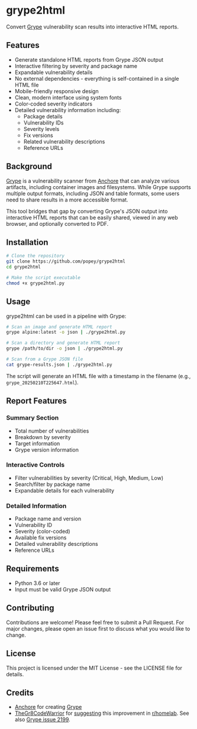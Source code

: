 # grype2html

Convert [Grype](https://github.com/anchore/grype) vulnerability scan results into interactive HTML reports.

## Features

* Generate standalone HTML reports from Grype JSON output
* Interactive filtering by severity and package name
* Expandable vulnerability details
* No external dependencies - everything is self-contained in a single HTML file
* Mobile-friendly responsive design
* Clean, modern interface using system fonts
* Color-coded severity indicators
* Detailed vulnerability information including:
  * Package details
  * Vulnerability IDs
  * Severity levels
  * Fix versions
  * Related vulnerability descriptions
  * Reference URLs

## Background

[Grype](https://github.com/anchore/grype) is a vulnerability scanner from [Anchore](https://anchore.com/) that can analyze various artifacts, including container images and filesystems. While Grype supports multiple output formats, including JSON and table formats, some users need to share results in a more accessible format.

This tool bridges that gap by converting Grype's JSON output into interactive HTML reports that can be easily shared, viewed in any web browser, and optionally converted to PDF.

## Installation

```bash
# Clone the repository
git clone https://github.com/popey/grype2html
cd grype2html

# Make the script executable
chmod +x grype2html.py
```

## Usage

grype2html can be used in a pipeline with Grype:

```bash
# Scan an image and generate HTML report
grype alpine:latest -o json | ./grype2html.py

# Scan a directory and generate HTML report
grype /path/to/dir -o json | ./grype2html.py

# Scan from a Grype JSON file
cat grype-results.json | ./grype2html.py
```

The script will generate an HTML file with a timestamp in the filename (e.g., `grype_20250210T225647.html`).

## Report Features

### Summary Section
* Total number of vulnerabilities
* Breakdown by severity
* Target information
* Grype version information

### Interactive Controls
* Filter vulnerabilities by severity (Critical, High, Medium, Low)
* Search/filter by package name
* Expandable details for each vulnerability

### Detailed Information
* Package name and version
* Vulnerability ID
* Severity (color-coded)
* Available fix versions
* Detailed vulnerability descriptions
* Reference URLs

## Requirements

* Python 3.6 or later
* Input must be valid Grype JSON output

## Contributing

Contributions are welcome! Please feel free to submit a Pull Request. For major changes, please open an issue first to discuss what you would like to change.

## License

This project is licensed under the MIT License - see the LICENSE file for details.

## Credits

* [Anchore](https://anchore.com) for creating [Grype](https://github.com/anchore/grype)
* [TheGr8CodeWarrior](https://www.reddit.com/user/TheGr8CodeWarrior) for [suggesting](https://www.reddit.com/r/homelab/comments/1im9p3p/what_do_homelabers_use_for_vulnerability_scanning/mc2wz4a/?context=3) this improvement in [r/homelab](https://www.reddit.com/r/homelab). See also [Grype issue 2199](https://github.com/anchore/grype/issues/2199).
